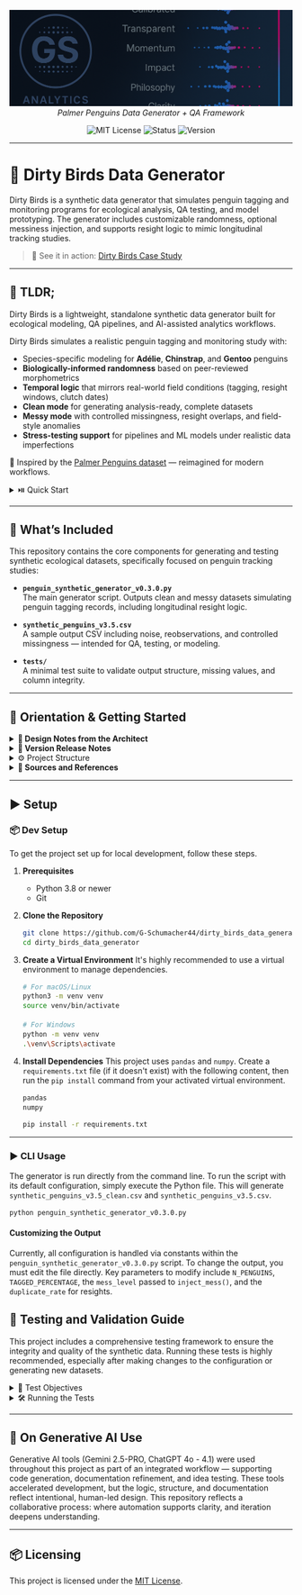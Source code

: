 <file name=0 path=/Users/garrettschumacher/Documents/git_repos/dirty_birds_data_generator/README.md><p align="center">
  <img src="dark_logo_banner.png" width="1000"/>
  <br>
  <em>Palmer Penguins Data Generator + QA Framework</em>
</p>

<p align="center">
  <img alt="MIT License" src="https://img.shields.io/badge/license-MIT-blue">
  <img alt="Status" src="https://img.shields.io/badge/status-alpha-lightgrey">
  <img alt="Version" src="https://img.shields.io/badge/version-v0.1.0-blueviolet">
</p>

---

# 🐧 Dirty Birds Data Generator

Dirty Birds is a synthetic data generator that simulates penguin tagging and monitoring programs for ecological analysis, QA testing, and model prototyping. The generator includes customizable randomness, optional messiness injection, and supports resight logic to mimic longitudinal tracking studies.

>📸 See it in action: [Dirty Birds Case Study](https://github.com/G-Schumacher44/dirty_birds_case_study)

___


## 🧩 TLDR;

Dirty Birds is a lightweight, standalone synthetic data generator built for ecological modeling, QA pipelines, and AI-assisted analytics workflows.

Dirty Birds simulates a realistic penguin tagging and monitoring study with:

- Species-specific modeling for **Adélie**, **Chinstrap**, and **Gentoo** penguins  
- **Biologically-informed randomness** based on peer-reviewed morphometrics  
- **Temporal logic** that mirrors real-world field conditions (tagging, resight windows, clutch dates)  
- **Clean mode** for generating analysis-ready, complete datasets  
- **Messy mode** with controlled missingness, resight overlaps, and field-style anomalies  
- **Stress-testing support** for pipelines and ML models under realistic data imperfections

🧠 Inspired by the [Palmer Penguins dataset](https://github.com/allisonhorst/palmerpenguins) — reimagined for modern workflows.

<details>
<summary> ⏯️ Quick Start</summary>
<br>

1. **Clone the repository**  
   
   ```bash
   git clone https://github.com/G-Schumacher44/dirty_birds_data_generator.git
   cd dirty_birds_data_generator
    ```

2.	**(Optional) Create a virtual environment**

    ```bash
    python -m venv venv
    source venv/bin/activate  # or venv\Scripts\activate on Windows
    pip install -r requirements.txt
    ```
3.	**Run the generator (default config, clean data)**

    ```bash
    python penguin_synthetic_generator_v0.3.0.py
    ```

</details>

---

## 📐 What’s Included

This repository contains the core components for generating and testing synthetic ecological datasets, specifically focused on penguin tracking studies:

- **`penguin_synthetic_generator_v0.3.0.py`**  
  The main generator script. Outputs clean and messy datasets simulating penguin tagging records, including longitudinal resight logic.

- **`synthetic_penguins_v3.5.csv`**  
  A sample output CSV including noise, reobservations, and controlled missingness — intended for QA, testing, or modeling.

- **`tests/`**  
  A minimal test suite to validate output structure, missing values, and column integrity.

---

## 🧭 Orientation & Getting Started

<details>
<summary><strong>🧠 Design Notes from the Architect</strong></summary>
<br>
Dirty Birds was created to fill the gap between clean, curated demo datasets and the messy, complex data typical in ecological fieldwork.

The original [Palmer Penguins dataset](https://github.com/allisonhorst/palmerpenguins) is widely used for teaching and modeling, but it lacks longitudinal structure, controlled messiness, and metadata variation. Dirty Birds addresses these limitations with:

- Multi-species support (Adélie, Chinstrap, Gentoo)  
- Realistic morphometric ranges based on field data  
- Simulated tagging, resight patterns, and seasonal clutch events  
- Field-like artifacts: missing values, duplicates, partial records  
- A **tiered realism system**: from clean, analysis-ready outputs to messy, field-style datasets for pipeline testing and skill building

The goal was not just to replicate a dataset — but to simulate real-world constraints. Dirty Birds helps teams validate pipelines, stress-test models, and teach robust data practices with credible synthetic data grounded in ecological research.

</details>

</details>

<details>
<summary><strong>🫆 Version Release Notes</strong></summary>

### ✅ v0.3.0 (Current)



---

### 🔮 v0.4.0 (Planned)

(more robust tagging systems, yaml configuration<move to an agnostic system that can generate any species style data>)

</details>

</details> 

<details>
<summary>⚙️ Project Structure</summary>



</details>

<details>
<summary><strong>📖 Sources and References</strong></summary>

**📚 Research-Backed Design**

The generator is grounded in real-world penguin research.

I based colony sizes on published ecological studies, modeled species-specific morphometrics using real measurements, and designed the temporal structure (e.g. tag dates, egg laying, resight windows) to mirror field realities.

Even the injected messiness — like partial sex assignments, missing weights, or resight overlaps — was crafted based on documented fieldwork constraints and data collection patterns.

Behind this generator is a layer of ecological research: peer-reviewed literature, dataset audits, and tagging program documentation all informed the logic. Our goal was to build not just plausible data — but credible synthetic data.

**Sources**

- [Palmer Penguins Extended Dataset (Kaggle)](https://www.kaggle.com/datasets/samybaladram/palmers-penguin-dataset-extended)  
  *(used as a baseline dataset for structure and values across key features)*
- [Original Palmer Penguins R package](https://github.com/allisonhorst/palmerpenguins)  
  *(provided foundational variable definitions and column semantics)*
- [USAP Continental Field Manual (2024)](https://www.usap.gov/usapgov/travelAndDeployment/documents/Continental-Field-Manual-2024.pdf)  
  *(used for tag/resight timing and field logistics modeling)*
- [Adélie Penguin Breeding Census – AADC Collection #154](https://data.aad.gov.au/aadc/biodiversity/display_collection.cfm?collection_id=154)  
  *(used for colony size distributions, clutch timing patterns, and site-specific breeding variability)*
- [Ropert‑Coudert et al. (2018) – *Two Massive Breeding Failures in an Adélie Colony*](https://doi.org/10.3389/fmars.2018.00264)  
  *(used to model temporal breeding variability and extreme event scenarios)*
- [Schmidt et al. (2021) – *Sub-Colony Habitat & Reproductive Success in Adélie Penguins*](https://doi.org/10.1038/s41598-021-94861-7)  
  *(used to parameterize habitat-scale effects on nest success rates)*
- [Palmer Station Morphometric Dataset (2007–2009, EDI)](https://data.key2stats.com/data-set/view/1299)  
  *(public-domain measurements of bill length, depth, flipper length, body mass, and sex across Adélie, Chinstrap, and Gentoo penguins — used to model species-specific distributions and dimorphism)*
- [Tyler et al. (2020) – *Morphometric & Genetic Evidence for Four Gentoo Penguin Clades*](https://doi.org/10.1002/ece3.6973)  
  *(used to parameterize Gentoo body size, bill morphology, and subspecies variation)*
- [Fattorini & Olmastroni (2021) – *Morphometric Sexing in Adélie Penguins*](https://doi.org/10.1007/s00300-021-02893-6)  
  *(used to model bill length, bill depth, body mass, and sex-based morphometric differences)*

</details>

---

## ▶️ Setup 

### 📦 Dev Setup

To get the project set up for local development, follow these steps.

1.  **Prerequisites**
    - Python 3.8 or newer
    - Git

2.  **Clone the Repository**
    ```bash
    git clone https://github.com/G-Schumacher44/dirty_birds_data_generator.git
    cd dirty_birds_data_generator
    ```

3.  **Create a Virtual Environment**
    It's highly recommended to use a virtual environment to manage dependencies.
    ```bash
    # For macOS/Linux
    python3 -m venv venv
    source venv/bin/activate

    # For Windows
    python -m venv venv
    .\venv\Scripts\activate
    ```

4.  **Install Dependencies**
    This project uses `pandas` and `numpy`. Create a `requirements.txt` file (if it doesn't exist) with the following content, then run the `pip install` command from your activated virtual environment.
    ```txt
    pandas
    numpy
    ```
    ```bash
    pip install -r requirements.txt
    ```

___

### ▶️ CLI Usage

The generator is run directly from the command line. To run the script with its default configuration, simply execute the Python file. This will generate `synthetic_penguins_v3.5_clean.csv` and `synthetic_penguins_v3.5.csv`.

```bash
python penguin_synthetic_generator_v0.3.0.py
```

#### Customizing the Output

Currently, all configuration is handled via constants within the `penguin_synthetic_generator_v0.3.0.py` script. To change the output, you must edit the file directly. Key parameters to modify include `N_PENGUINS`, `TAGGED_PERCENTAGE`, the `mess_level` passed to `inject_mess()`, and the `duplicate_rate` for resights.

## 🧪 Testing and Validation Guide

This project includes a comprehensive testing framework to ensure the integrity and quality of the synthetic data. Running these tests is highly recommended, especially after making changes to the configuration or generating new datasets.

<details>
<summary>🎯 Test Objectives</summary>


</details>  

<details>
<summary>🛠️ Running the Tests</summary>


</details>

___

## 🤝 On Generative AI Use

Generative AI tools (Gemini 2.5-PRO, ChatGPT 4o - 4.1) were used throughout this project as part of an integrated workflow — supporting code generation, documentation refinement, and idea testing. These tools accelerated development, but the logic, structure, and documentation reflect intentional, human-led design. This repository reflects a collaborative process: where automation supports clarity, and iteration deepens understanding.

---

## 📦 Licensing

This project is licensed under the [MIT License](LICENSE).</file>
